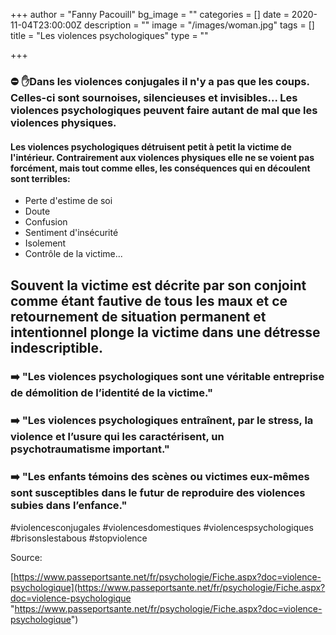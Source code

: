 +++
author = "Fanny Pacouill"
bg_image = ""
categories = []
date = 2020-11-04T23:00:00Z
description = ""
image = "/images/woman.jpg"
tags = []
title = "Les violences psychologiques"
type = ""

+++
### ⛔ ✋Dans les violences conjugales il n'y a pas que les coups. Celles-ci sont sournoises, silencieuses et invisibles... Les violences psychologiques peuvent faire autant de mal que les violences physiques.

#### Les violences psychologiques détruisent petit à petit la victime de l'intérieur. Contrairement aux violences physiques elle ne se voient pas forcément, mais tout comme elles, les conséquences qui en découlent sont terribles:

* Perte d'estime de soi
* Doute
* Confusion
* Sentiment d'insécurité
* Isolement
* Contrôle de la victime...

## Souvent la victime est décrite par son conjoint comme étant fautive de tous les maux et ce retournement de situation permanent et intentionnel plonge la victime dans une détresse indescriptible.

### ➡️ "Les violences psychologiques sont une véritable entreprise de démolition de l’identité de la victime."

### ➡️ "Les violences psychologiques entraînent, par le stress, la violence et l’usure qui les caractérisent, un psychotraumatisme important."

### ➡️ "Les enfants témoins des scènes ou victimes eux-mêmes sont susceptibles dans le futur de reproduire des violences subies dans l’enfance."

\#violencesconjugales #violencesdomestiques #violencespsychologiques #brisonslestabous #stopviolence

Source:

[https://www.passeportsante.net/fr/psychologie/Fiche.aspx?doc=violence-psychologique](https://www.passeportsante.net/fr/psychologie/Fiche.aspx?doc=violence-psychologique "https://www.passeportsante.net/fr/psychologie/Fiche.aspx?doc=violence-psychologique")
